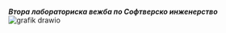 


***Втора лабораториска вежба по Софтверско инженерство***
![grafik drawio](https://github.com/macagaso/SI_2024_lab2_223054/assets/139007935/bdcfe31d-6c94-4c50-836c-cb99967b7fad)
